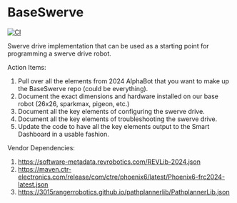 # BaseSwerve
[![CI](https://github.com/Pearadox/BaseSwerve/actions/workflows/main.yml/badge.svg?branch=main)](https://github.com/Pearadox/2024AlphaBot/actions/workflows/main.yml)

Swerve drive implementation that can be used as a starting point for programming a swerve drive robot.

Action Items:
1) Pull over all the elements from 2024 AlphaBot that you want to make up the BaseSwerve repo (could be everything).
2) Document the exact dimensions and hardware installed on our base robot (26x26, sparkmax, pigeon, etc.)
3) Document all the key elements of configuring the swerve drive.
4) Document all the key elements of troubleshooting the swerve drive.
5) Update the code to have all the key elements output to the Smart Dashboard in a usable fashion.

Vendor Dependencies:
1) https://software-metadata.revrobotics.com/REVLib-2024.json
2) https://maven.ctr-electronics.com/release/com/ctre/phoenix6/latest/Phoenix6-frc2024-latest.json
3) https://3015rangerrobotics.github.io/pathplannerlib/PathplannerLib.json
